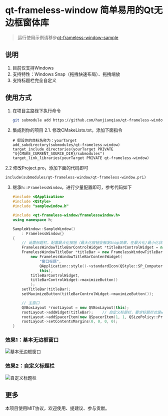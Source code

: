 # qt-frameless-window 简单易用的Qt无边框窗体库

> 运行使用示例请移步[qt-frameless-window-sample](https://github.com/hanjianqiao/qt-frameless-window-sample)

## 说明
1. 目前仅支持Windows
2. 支持特性：Windows Snap（拖拽快速布局）、拖拽缩放
3. 支持标题栏完全自定义

## 使用方式

1. 在项目主路径下执行命令
   ```bash
   git submodule add https://github.com/hanjianqiao/qt-frameless-window.git submodules/qt-frameless-window
   ```
2. 集成到你的项目
2.1. 修改CMakeLists.txt，添加下面指令
   ```
   # 假设你的目标名称为：yourTarget
   add_subdirectory(submodules/qt-frameless-window)
   target_include_directories(yourTarget PRIVATE "${CMAKE_CURRENT_SOURCE_DIR}/submodules")
   target_link_libraries(yourTarget PRIVATE qt-frameless-window)
   ```
2.2 修改Project.pro，添加下面的代码即可
   ```
   include(submodules/qt-frameless-window/qt-frameless-window.pri)
   ```

3. 继承`h::FramelessWindow`，进行少量配置即可，参考代码如下
    ```c++
    #include <QApplication>
    #include <QStyle>
    #include "samplewindow.h"

    #include <qt-frameless-window/framelesswindow.h>
    using namespace h;
    
    SampleWindow::SampleWindow()
        : FramelessWindow{}
    {
        // 设置标题栏，配置最大化按钮（最大化按钮会触发Snap效果、在最大化/最小化状态变化时会改变图标）
        FramelessWindowTitleBarControlWidget *titleBarControlWidget = new FramelessWindowTitleBarControlWidget(this);
        FramelessWindowTitleBar *titleBar = new FramelessWindowTitleBar(
            new FramelessWindowTitleBarContentWidget(
                "窗口标题",
                QApplication::style()->standardIcon(QStyle::SP_ComputerIcon),
                this),
            titleBarControlWidget,
            titleBarControlWidget->maximizeButton()
            );
        setTitleBar(titleBar);
        setMaximizeButton(titleBarControlWidget->maximizeButton());
    
        // 主窗口
        QVBoxLayout *rootLayout = new QVBoxLayout(this);
        rootLayout->addWidget(titleBar);    // 自定义标题栏，要求标题栏也是widget的一部分，所以需要添加到窗体布局合适位置
        rootLayout->addSpacerItem(new QSpacerItem(1, 1, QSizePolicy::Preferred, QSizePolicy::Expanding));
        rootLayout->setContentsMargins(0, 0, 0, 0);
    }
    ```
    
### 效果1：基本无边框窗口
![基本无边框窗口](https://github.com/hanjianqiao/qt-frameless-window/assets/7146341/bc1e261e-aaa8-40c8-b522-ad846c9969fa)
### 效果2：自定义标题栏
![自定义标题栏](https://github.com/hanjianqiao/qt-frameless-window/assets/7146341/0094c65f-206f-409e-b5b8-4b02dfff79b8)

## 更多
本项目使用MIT协议，欢迎使用、提建议、参与贡献。
